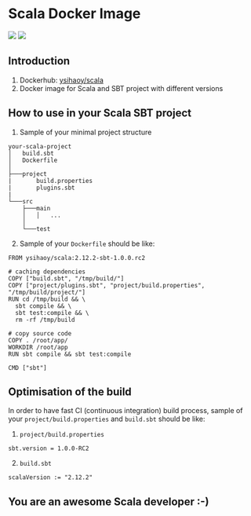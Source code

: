 # Scala Docker Image

[![](https://images.microbadger.com/badges/image/ysihaoy/scala.svg)](http://microbadger.com/images/ysihaoy/scala "Get your own image badge on microbadger.com")
[![](https://images.microbadger.com/badges/version/ysihaoy/scala.svg)](http://microbadger.com/images/ysihaoy/scala "Get your own version badge on microbadger.com")

## Introduction
1. Dockerhub: [ysihaoy/scala](https://hub.docker.com/r/ysihaoy/scala/)
2. Docker image for Scala and SBT project with different versions

## How to use in your Scala SBT project
1. Sample of your minimal project structure

  ```
  your-scala-project
  │   build.sbt
  │   Dockerfile
  │
  ├───project
  |       build.properties
  |       plugins.sbt
  |
  └───src
      ├───main
      │   │   ...
      │
      └───test
  ```

2. Sample of your `Dockerfile` should be like:

  ```
  FROM ysihaoy/scala:2.12.2-sbt-1.0.0.rc2

  # caching dependencies
  COPY ["build.sbt", "/tmp/build/"]
  COPY ["project/plugins.sbt", "project/build.properties", "/tmp/build/project/"]
  RUN cd /tmp/build && \
    sbt compile && \
    sbt test:compile && \
    rm -rf /tmp/build

  # copy source code
  COPY . /root/app/
  WORKDIR /root/app
  RUN sbt compile && sbt test:compile

  CMD ["sbt"]
  ```

## Optimisation of the build
In order to have fast CI (continuous integration) build process, sample of your `project/build.properties` and `build.sbt` should be like:

1. `project/build.properties`
  ```
  sbt.version = 1.0.0-RC2
  ```

2. `build.sbt`
  ```
  scalaVersion := "2.12.2"
  ```

## You are an awesome Scala developer :-)
